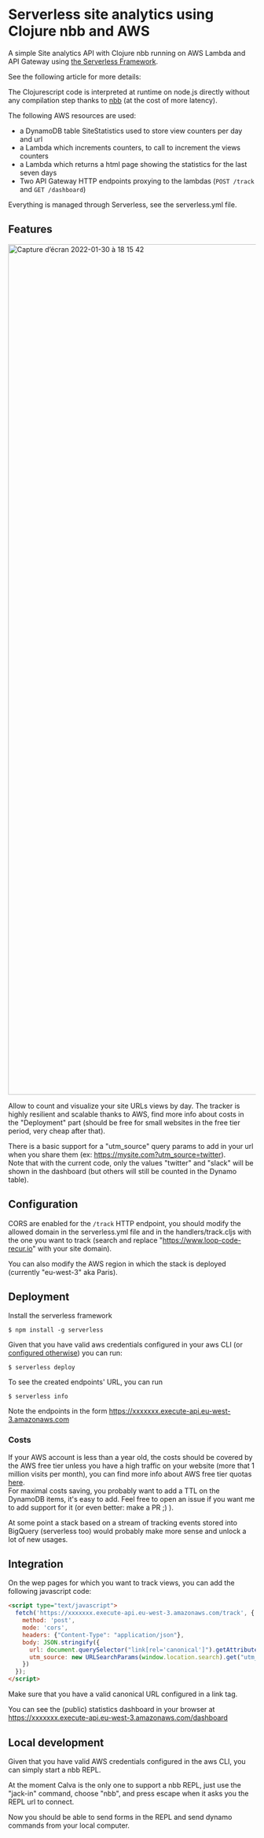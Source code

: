 # Serverless site analytics using Clojure nbb and AWS

A simple Site analytics API with Clojure nbb running on AWS Lambda and API Gateway using [the Serverless Framework](https://www.serverless.com/framework/docs).

See the following article for more details: 

The Clojurescript code is interpreted at runtime on node.js directly without any compilation step thanks to [nbb](https://github.com/babashka/nbb) (at the cost of more latency).

The following AWS resources are used:
- a DynamoDB table SiteStatistics used to store view counters per day and url
- a Lambda which increments counters, to call to increment the views counters
- a Lambda which returns a html page showing the statistics for the last seven days
- Two API Gateway HTTP endpoints proxying to the lambdas (`POST /track` and `GET /dashboard`)

Everything is managed through Serverless, see the serverless.yml file.

## Features

<img width="1728" alt="Capture d’écran 2022-01-30 à 18 15 42" src="https://user-images.githubusercontent.com/1446201/151723509-4b42d855-72bb-4fb3-b771-16c90be3edb4.png">

Allow to count and visualize your site URLs views by day. The tracker is highly resilient and scalable thanks to AWS, find more info about costs in the "Deployment" part (should be free for small websites in the free tier period, very cheap after that).

There is a basic support for a "utm_source" query params to add in your url when you share them (ex: https://mysite.com?utm_source=twitter).    
Note that with the current code, only the values "twitter" and "slack" will be shown in the dashboard (but others will still be counted in the Dynamo table).

## Configuration

CORS are enabled for the `/track` HTTP endpoint, you should modify the allowed domain in the serverless.yml file and in the handlers/track.cljs with the one you want to track (search and replace "https://www.loop-code-recur.io" with your site domain).

You can also modify the AWS region in which the stack is deployed (currently "eu-west-3" aka Paris).

## Deployment

Install the serverless framework 
```
$ npm install -g serverless
```

Given that you have valid aws credentials configured in your aws CLI (or [configured otherwise](https://www.serverless.com/framework/docs/providers/aws/cli-reference/config-credentials)) you can run:
```
$ serverless deploy
```
To see the created endpoints' URL, you can run
```
$ serverless info
```
Note the endpoints in the form https://xxxxxxx.execute-api.eu-west-3.amazonaws.com

### Costs

If your AWS account is less than a year old, the costs should be covered by the AWS free tier unless you have a high traffic on your website (more that 1 million visits per month), you can find more info about AWS free tier quotas [here](https://aws.amazon.com/fr/free/?all-free-tier.sort-by=item.additionalFields.SortRank&all-free-tier.sort-order=asc&awsf.Free%20Tier%20Types=*all&awsf.Free%20Tier%20Categories=*all).    
For maximal costs saving, you probably want to add a TTL on the DynamoDB items, it's easy to add. Feel free to open an issue if you want me to add support for it (or even better: make a PR ;) ).

At some point a stack based on a stream of tracking events stored into BigQuery (serverless too) would probably make more sense and unlock a lot of new usages.

## Integration

On the wep pages for which you want to track views, you can add the following javascript code:
```html
<script type="text/javascript">
  fetch('https://xxxxxxx.execute-api.eu-west-3.amazonaws.com/track', {
    method: 'post', 
    mode: 'cors', 
    headers: {"Content-Type": "application/json"}, 
    body: JSON.stringify({
      url: document.querySelector("link[rel='canonical']").getAttribute("href"),
      utm_source: new URLSearchParams(window.location.search).get("utm_source")
    })
  });
</script>
```
Make sure that you have a valid canonical URL configured in a link tag.

You can see the (public) statistics dashboard in your browser at https://xxxxxxx.execute-api.eu-west-3.amazonaws.com/dashboard

## Local development

Given that you have valid AWS credentials configured in the aws CLI, you can simply start a nbb REPL.

At the moment Calva is the only one to support a nbb REPL, just use the "jack-in" command, choose "nbb", and press escape when it asks you the REPL url to connect.

Now you should be able to send forms in the REPL and send dynamo commands from your local computer.
